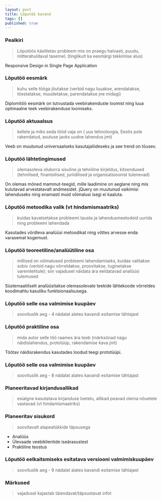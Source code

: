 ```yaml
---
layout: post
title: Lõputöö kavand
tags: []
published: true
---
```


### Pealkiri

> Lõputöös käsitletav probleem
> mis on praegu halvasti, puudu, 
> mitterahuldaval tasemel; 
> (tinglikult ka eesmärgi tekkimise alus)

Responsive Design in Single Page Application

### Lõputöö eesmärk

> kuhu selle tööga jõutakse 
> (verbid nagu luuakse, arendatakse, tõestatakse, 
> muudetakse, parendatakse jne midagi)

Diplomitöö eesmärk on tutvustada veebirakenduste loomist 
ning luua optimaalne teek veebirakenduse loomiseks.

### Lõputöö aktuaalsus

> kellele ja miks seda tööd vaja on 
> ( uus tehnoloogia, Eestis pole rakendatud, 
> asutuse jaoks uudne lahendus jmt)

Veeb on muutunud universaalseks kasutajaliideseks 
ja see trend on tõusev.


### Lõputöö lähtetingimused

> olemasoleva olukorra sisuline 
> ja tehniline kirjeldus, kitsendused 
> (tehnilised, finantsilised, juriidilised 
> ja organisatsioonist tulenevad)

On olemas mõned mammut-teegid, 
mille laadimine on aeglane 
ning mis kulutavad arvestatavalt andmesidet.
jQuery on muutunud vaikimisi lahenduseks 
ning enamasti muid võimalusi isegi ei kaaluta.

### Lõputöö metoodika valik (vt hindamismaatriks)

> kuidas kavatsetakse probleemi tausta 
> ja lahendusmeetodeid uurida 
> ning probleemi lahendada

Kasutades võrdleva analüüsi metoodikat 
ning võttes arvesse enda varasemat kogemust.

### Lõputöö teoreetiline/analüütiline osa

> millised on võimalused probleemi lahendamiseks, 
> kuidas valitakse sobiv 
> (verbid nagu võrreldakse, 
> proovitakse, tuginetakse varemtehtule); 
> siin vajadusel näidata ära eeldatavad analüüsi tulemused

Süstemaatiliselt analüüsitakse olemasolevate teekide lähtekoode 
võrreldes koodimahtu kasuliku funktsionaalsusega.


### Lõputöö selle osa valmimise kuupäev

> soovituslik aeg - 4 nädalat alates kavandi esitamise tähtajast

### Lõputöö praktiline osa

> mida autor selle töö raames ära teeb 
> (märksõnad nagu näidislahendus, prototüüp, rakendamise kava jmt)

Töötav näidisrakendus kasutades loodud teegi prototüüpi.

### Lõputöö selle osa valmimise kuupäev

> soovituslik aeg - 8 nädalat alates kavandi esitamise tähtajast

### Planeeritavad kirjandusallikad

> esialgne kasutatava kirjanduse loetelu, 
> allikad peavad olema nõuetele vastavad (vt hindamismaatriks)

### Planeeritav sisukord

> soovitavalt alapeatükkide täpsusega

- Analüüs
- Ülevaade veebiklientide iseärasustest
- Praktiline teostus

### Lõputöö eelkaitsmiseks esitatava versiooni valmimiskuupäev

> soovituslik aeg - 9 nädalat alates kavandi esitamise tähtajast

### Märkused

> vajadusel kajastab täiendavat/täpsustavat infot



